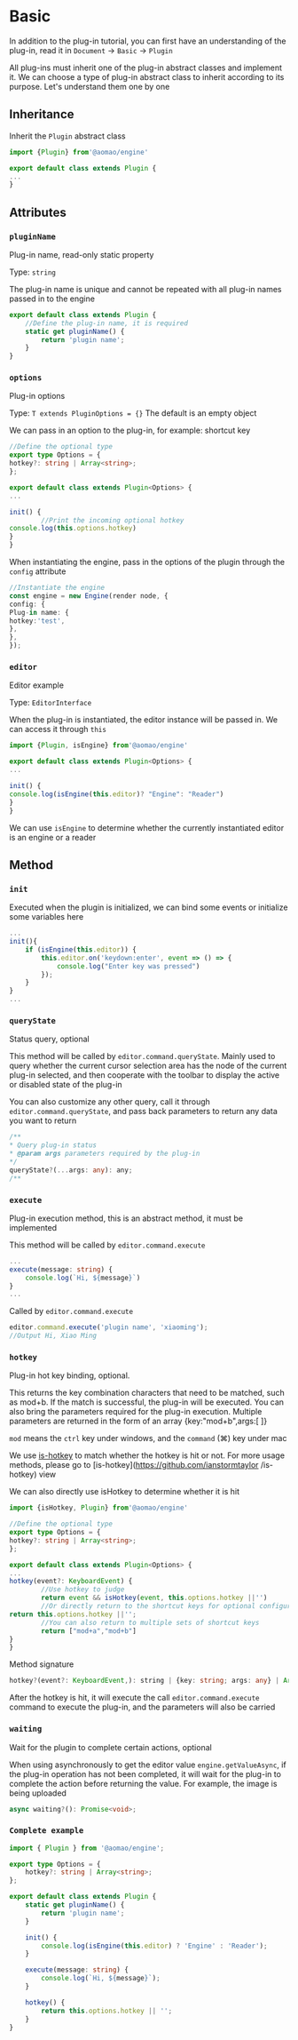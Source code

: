 # Basic

In addition to the plug-in tutorial, you can first have an understanding of the plug-in, read it in `Document` -> `Basic` -> `Plugin`

All plug-ins must inherit one of the plug-in abstract classes and implement it. We can choose a type of plug-in abstract class to inherit according to its purpose. Let's understand them one by one

## Inheritance

Inherit the `Plugin` abstract class

```ts
import {Plugin} from'@aomao/engine'

export default class extends Plugin {
...
}
```

## Attributes

### `pluginName`

Plug-in name, read-only static property

Type: `string`

The plug-in name is unique and cannot be repeated with all plug-in names passed in to the engine

```ts
export default class extends Plugin {
	//Define the plug-in name, it is required
	static get pluginName() {
		return 'plugin name';
	}
}
```

### `options`

Plug-in options

Type: `T extends PluginOptions = {}` The default is an empty object

We can pass in an option to the plug-in, for example: shortcut key

```ts
//Define the optional type
export type Options = {
hotkey?: string | Array<string>;
};

export default class extends Plugin<Options> {
...

init() {
        //Print the incoming optional hotkey
console.log(this.options.hotkey)
}
}
```

When instantiating the engine, pass in the options of the plugin through the `config` attribute

```ts
//Instantiate the engine
const engine = new Engine(render node, {
config: {
Plug-in name: {
hotkey:'test',
},
},
});
```

### `editor`

Editor example

Type: `EditorInterface`

When the plug-in is instantiated, the editor instance will be passed in. We can access it through `this`

```ts
import {Plugin, isEngine} from'@aomao/engine'

export default class extends Plugin<Options> {
...

init() {
console.log(isEngine(this.editor)? "Engine": "Reader")
}
}
```

We can use `isEngine` to determine whether the currently instantiated editor is an engine or a reader

## Method

### `init`

Executed when the plugin is initialized, we can bind some events or initialize some variables here

```ts
...
init(){
    if (isEngine(this.editor)) {
        this.editor.on('keydown:enter', event => () => {
            console.log("Enter key was pressed")
        });
    }
}
...
```

### `queryState`

Status query, optional

This method will be called by `editor.command.queryState`. Mainly used to query whether the current cursor selection area has the node of the current plug-in selected, and then cooperate with the toolbar to display the active or disabled state of the plug-in

You can also customize any other query, call it through `editor.command.queryState`, and pass back parameters to return any data you want to return

```ts
/**
* Query plug-in status
* @param args parameters required by the plug-in
*/
queryState?(...args: any): any;
/**
```

### `execute`

Plug-in execution method, this is an abstract method, it must be implemented

This method will be called by `editor.command.execute`

```ts
...
execute(message: string) {
    console.log(`Hi, ${message}`)
}
...
```

Called by `editor.command.execute`

```ts
editor.command.execute('plugin name', 'xiaoming');
//Output Hi, Xiao Ming
```

### `hotkey`

Plug-in hot key binding, optional.

This returns the key combination characters that need to be matched, such as mod+b. If the match is successful, the plug-in will be executed. You can also bring the parameters required for the plug-in execution. Multiple parameters are returned in the form of an array {key:"mod+b",args:[ ]}

`mod` means the `ctrl` key under windows, and the `command` (⌘) key under mac

We use [is-hotkey](https://github.com/ianstormtaylor/is-hotkey) to match whether the hotkey is hit or not. For more usage methods, please go to [is-hotkey](https://github.com/ianstormtaylor /is-hotkey) view

We can also directly use isHotkey to determine whether it is hit

```ts
import {isHotkey, Plugin} from'@aomao/engine'

//Define the optional type
export type Options = {
hotkey?: string | Array<string>;
};

export default class extends Plugin<Options> {
...
hotkey(event?: KeyboardEvent) {
        //Use hotkey to judge
        return event && isHotkey(event, this.options.hotkey ||'')
        //Or directly return to the shortcut keys for optional configuration
return this.options.hotkey ||'';
        //You can also return to multiple sets of shortcut keys
        return ["mod+a","mod+b"]
}
}
```

Method signature

```ts
hotkey?(event?: KeyboardEvent,): string | {key: string; args: any} | Array<{ key: string; args: any }> | Array<string>;
```

After the hotkey is hit, it will execute the call `editor.command.execute` command to execute the plug-in, and the parameters will also be carried

### `waiting`

Wait for the plugin to complete certain actions, optional

When using asynchronously to get the editor value `engine.getValueAsync`, if the plug-in operation has not been completed, it will wait for the plug-in to complete the action before returning the value. For example, the image is being uploaded

```ts
async waiting?(): Promise<void>;
```

### `Complete example`

```ts
import { Plugin } from '@aomao/engine';

export type Options = {
	hotkey?: string | Array<string>;
};

export default class extends Plugin {
	static get pluginName() {
		return 'plugin name';
	}

	init() {
		console.log(isEngine(this.editor) ? 'Engine' : 'Reader');
	}

	execute(message: string) {
		console.log(`Hi, ${message}`);
	}

	hotkey() {
		return this.options.hotkey || '';
	}
}
```
